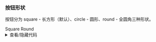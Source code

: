 ### 按钮形状

按钮分为 <yc-tag>square</yc-tag> - 长方形（默认）、<yc-tag>circle</yc-tag> - 圆形、<yc-tag>round</yc-tag> - 全圆角三种形状。

<div class="cell-demo vp-raw">
  <yc-space>
    <yc-button type="primary">Square</yc-button>
    <yc-button type="primary" shape="round">Round</yc-button>
    <yc-button type="primary">
      <template #icon>
        <icon-plus />
      </template>
    </yc-button>
    <yc-button type="primary" shape="circle">
      <icon-plus />
    </yc-button>
  </yc-space>
</div>

<details>
<summary>查看/隐藏代码</summary>

```vue
<template>
  <yc-space>
    <yc-button type="primary">Square</yc-button>
    <yc-button
      type="primary"
      shape="round"
      >Round</yc-button
    >
    <yc-button type="primary">
      <template #icon>
        <icon-plus />
      </template>
    </yc-button>
    <yc-button
      type="primary"
      shape="circle">
      <icon-plus />
    </yc-button>
  </yc-space>
</template>
```

</details>
